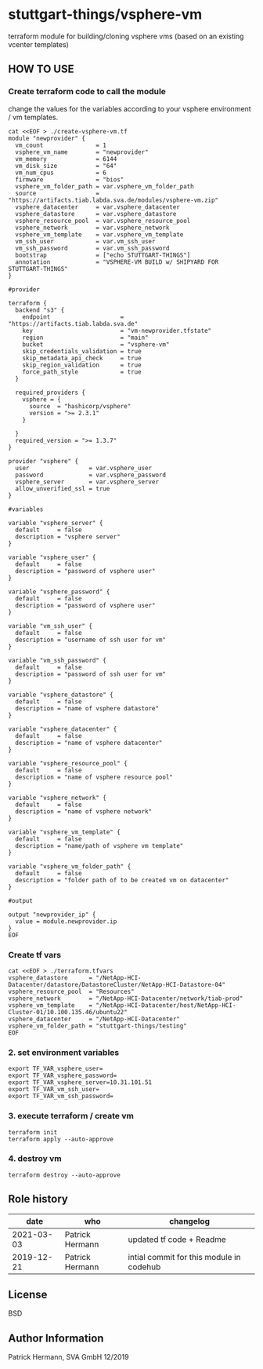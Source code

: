# stuttgart-things/vsphere-vm
terraform module for building/cloning vsphere vms (based on an existing vcenter templates)

## HOW TO USE

### Create terraform code to call the module

change the values for the variables according to your vsphere environment / vm templates.

```
cat <<EOF > ./create-vsphere-vm.tf
module "newprovider" {
  vm_count               = 1
  vsphere_vm_name        = "newprovider"
  vm_memory              = 6144
  vm_disk_size           = "64"
  vm_num_cpus            = 6
  firmware               = "bios"
  vsphere_vm_folder_path = var.vsphere_vm_folder_path
  source                 = "https://artifacts.tiab.labda.sva.de/modules/vsphere-vm.zip"
  vsphere_datacenter     = var.vsphere_datacenter
  vsphere_datastore      = var.vsphere_datastore
  vsphere_resource_pool  = var.vsphere_resource_pool
  vsphere_network        = var.vsphere_network
  vsphere_vm_template    = var.vsphere_vm_template
  vm_ssh_user            = var.vm_ssh_user
  vm_ssh_password        = var.vm_ssh_password
  bootstrap              = ["echo STUTTGART-THINGS"]
  annotation             = "VSPHERE-VM BUILD w/ SHIPYARD FOR STUTTGART-THINGS"
}

#provider

terraform {
  backend "s3" {
    endpoint                    = "https://artifacts.tiab.labda.sva.de"
    key                         = "vm-newprovider.tfstate"
    region                      = "main"
    bucket                      = "vsphere-vm"
    skip_credentials_validation = true
    skip_metadata_api_check     = true
    skip_region_validation      = true
    force_path_style            = true
  }

  required_providers {
    vsphere = {
      source  = "hashicorp/vsphere"
      version = ">= 2.3.1"
    }

  }
  required_version = ">= 1.3.7"
}

provider "vsphere" {
  user                 = var.vsphere_user
  password             = var.vsphere_password
  vsphere_server       = var.vsphere_server
  allow_unverified_ssl = true
}

#variables

variable "vsphere_server" {
  default     = false
  description = "vsphere server"
}

variable "vsphere_user" {
  default     = false
  description = "password of vsphere user"
}

variable "vsphere_password" {
  default     = false
  description = "password of vsphere user"
}

variable "vm_ssh_user" {
  default     = false
  description = "username of ssh user for vm"
}

variable "vm_ssh_password" {
  default     = false
  description = "password of ssh user for vm"
}

variable "vsphere_datastore" {
  default     = false
  description = "name of vsphere datastore"
}

variable "vsphere_datacenter" {
  default     = false
  description = "name of vsphere datacenter"
}

variable "vsphere_resource_pool" {
  default     = false
  description = "name of vsphere resource pool"
}

variable "vsphere_network" {
  default     = false
  description = "name of vsphere network"
}

variable "vsphere_vm_template" {
  default     = false
  description = "name/path of vsphere vm template"
}

variable "vsphere_vm_folder_path" {
  default     = false
  description = "folder path of to be created vm on datacenter"
}

#output

output "newprovider_ip" {
  value = module.newprovider.ip
}
EOF
```

### Create tf vars

```
cat <<EOF > ./terraform.tfvars
vsphere_datastore      = "/NetApp-HCI-Datacenter/datastore/DatastoreCluster/NetApp-HCI-Datastore-04"
vsphere_resource_pool  = "Resources"
vsphere_network        = "/NetApp-HCI-Datacenter/network/tiab-prod"
vsphere_vm_template    = "/NetApp-HCI-Datacenter/host/NetApp-HCI-Cluster-01/10.100.135.46/ubuntu22"
vsphere_datacenter     = "/NetApp-HCI-Datacenter"
vsphere_vm_folder_path = "stuttgart-things/testing"
EOF
```

### 2. set environment variables
```
export TF_VAR_vsphere_user=
export TF_VAR_vsphere_password=
export TF_VAR_vsphere_server=10.31.101.51
export TF_VAR_vm_ssh_user=
export TF_VAR_vm_ssh_password=
```

### 3. execute terraform / create vm
```
terraform init
terraform apply --auto-approve
```

### 4. destroy vm
```
terraform destroy --auto-approve
```

Role history
----------------
| date  | who | changelog |
|---|---|---|
|2021-03-03  | Patrick Hermann | updated tf code + Readme
|2019-12-21  | Patrick Hermann | intial commit for this module in codehub

License
-------

BSD

Author Information
------------------

Patrick Hermann, SVA GmbH 12/2019
